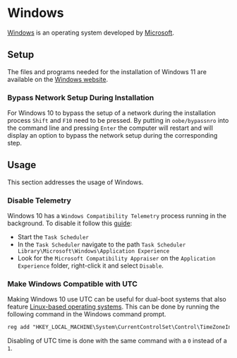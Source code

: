 # Windows

[Windows](https://windows.com/) is an operating system developed by
[Microsoft](https://www.microsoft.com/).

## Setup

The files and programs needed for the installation of Windows 11 are available on the
[Windows website](https://www.microsoft.com/de-de/software-download/windows11).

### Bypass Network Setup During Installation 

For Windows 10 to bypass the setup of a network during the installation process `Shift` and `F10`
need to be pressed.
By putting in `oobe/bypassnro` into the command line and pressing `Enter` the computer will restart
and will display an option to bypass the network setup during the corresponding step.

## Usage

This section addresses the usage of Windows.

### Disable Telemetry

Windows 10 has a `Windows Compatibility Telemetry` process running in the
background.
To disable it follow this
[guide](https://answers.microsoft.com/en-us/windows/forum/windows_10-performance/permanently-disabling-windows-compatibility/6bf71583-81b0-4a74-ae2e-8fd73305aad1):

- Start the `Task Scheduler`
- In the `Task Scheduler` navigate to the path
  `Task Scheduler Library\Microsoft\Windows\Application Experience`
- Look for the `Microsoft Compatibility Appraiser` on the `Application Experience`
  folder, right-click it and select `Disable`.

### Make Windows Compatible with UTC

Making Windows 10 use UTC can be useful for dual-boot systems that also feature
[Linux-based operating systems](/wiki/linux.md).
This can be done by running the following command in the Windows command prompt.

```txt
reg add "HKEY_LOCAL_MACHINE\System\CurrentControlSet\Control\TimeZoneInformation" /v RealTimeIsUniversal /d 1 /t REG_DWORD /f
```

Disabling of UTC time is done with the same command with a `0` instead of a `1`.
